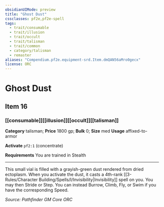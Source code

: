 ```yaml
---
obsidianUIMode: preview
title: "Ghost Dust"
cssclasses: pf2e,pf2e-spell
tags:
  - trait/consumable
  - trait/illusion
  - trait/occult
  - trait/talisman
  - trait/common
  - category/talisman
  - remaster
aliases: "Compendium.pf2e.equipment-srd.Item.dmQAN56aMro0gecx"
license: ORC
---
```

# Ghost Dust
## Item 16
### [[consumable]][[illusion]][[occult]][[talisman]]

**Category** talisman; 
**Price** 1800 gp; 
**Bulk** 0; **Size** med
**Usage** affixed-to-armor

**Activate** `pf2:1` (concentrate)

**Requirements** You are trained in Stealth

* * *

This small vial is filled with a grayish-green dust rendered from dried ectoplasm. When you activate the dust, it casts a 4th-rank [[3-Rules/Character Building/Spells/I/Invisibility|Invisibility]] spell on you. You may then Stride or Step. You can instead Burrow, Climb, Fly, or Swim if you have the corresponding Speed.

*Source: Pathfinder GM Core*
*ORC*